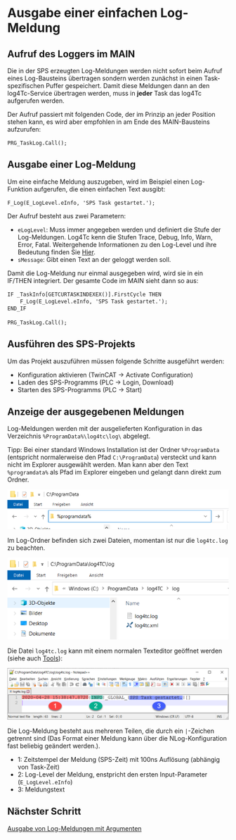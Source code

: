# Ausgabe einer einfachen Log-Meldung

## Aufruf des Loggers im MAIN

Die in der SPS erzeugten Log-Meldungen werden nicht sofort beim Aufruf eines Log-Bausteins übertragen sondern werden zunächst in einen Task-spezifischen Puffer gespeichert. Damit diese Meldungen dann an den log4Tc-Service übertragen werden, muss in **jeder** Task das log4Tc aufgerufen werden.

Der Aufruf passiert mit folgenden Code, der im Prinzip an jeder Position stehen kann, es wird aber empfohlen in am Ende des MAIN-Bausteins aufzurufen:

```
PRG_TaskLog.Call();
```

## Ausgabe einer Log-Meldung

Um eine einfache Meldung auszugeben, wird im Beispiel einen Log-Funktion aufgerufen, die einen einfachen Text ausgibt:

```
F_Log(E_LogLevel.eInfo, 'SPS Task gestartet.');
```

Der Aufruf besteht aus zwei Parametern:

* `eLogLevel`: Muss immer angegeben werden und definiert die Stufe der Log-Meldungen. Log4Tc kenn die Stufen Trace, Debug, Info, Warn, Error, Fatal. Weitergehende Informationen zu den Log-Level und ihre Bedeutung finden Sie [Hier](../reference/loglevel.md).
* `sMessage`: Gibt einen Text an der geloggt werden soll.

Damit die Log-Meldung nur einmal ausgegeben wird, wird sie in ein IF/THEN integriert. Der gesamte Code im MAIN sieht dann so aus:

```
IF _TaskInfo[GETCURTASKINDEXEX()].FirstCycle THEN
	F_Log(E_LogLevel.eInfo, 'SPS Task gestartet.');
END_IF

PRG_TaskLog.Call();
```

## Ausführen des SPS-Projekts

Um das Projekt auszuführen müssen folgende Schritte ausgeführt werden:

* Konfiguration aktivieren (TwinCAT -> Activate Configuration)
* Laden des SPS-Programms (PLC -> Login, Download)
* Starten des SPS-Programms (PLC -> Start)

## Anzeige der ausgegebenen Meldungen

Log-Meldungen werden mit der ausgelieferten Konfiguration in das Verzeichnis `%ProgramData%\log4tc\log\` abgelegt.

Tipp: Bei einer standard Windows Installation ist der Ordner `%ProgramData` (entspricht normalerweise den Pfad `C:\ProgramData`) versteckt und kann nicht im Explorer ausgewählt werden. Man kann aber den Text `%programdata%` als Pfad im Explorer eingeben und gelangt dann direkt zum Ordner.

![ProgramData](_assets/programdata.png)

Im Log-Ordner befinden sich zwei Dateien, momentan ist nur die `log4tc.log` zu beachten.

![Log-Ordner](_assets/log_folder.png)

Die Datei `log4tc.log` kann mit einem normalen Texteditor geöffnet werden (siehe auch [Tools](../reference/tools.md)):

![Erste Log-Meldung](_assets/log1.png)

Die Log-Meldung besteht aus mehreren Teilen, die durch ein `|`-Zeichen getrennt sind (Das Format einer Meldung kann über die NLog-Konfiguration fast beliebig geändert werden.).

* 1: Zeitstempel der Meldung (SPS-Zeit) mit 100ns Auflösung (abhängig von Task-Zeit)
* 2: Log-Level der Meldung, enstpricht den ersten Input-Parameter (`E_LogLevel.eInfo`)
* 3: Meldungstext

## Nächster Schritt

[Ausgabe von Log-Meldungen mit Argumenten](argument_logging.md)



